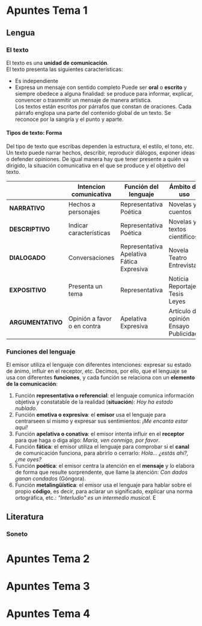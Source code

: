 # Apuntes Tema 1

## Lengua

### El texto
El texto es una **unidad de comunicación**.  
El texto presenta las siguientes características:
* Es independiente
* Expresa un mensaje con sentido completo
Puede ser **oral** o **escrito** y siempre obedece a alguna finalidad: se produce para informar, explicar, convencer o trasnmitir un mensaje de manera artística.  
Los textos están escritos por párrafos que constan de oraciones. Cada párrafo englopa una parte del contenido global de un texto. Se reconoce por la sangría y el punto y aparte.

#### Tipos de texto: **Forma**
Del tipo de texto que escribas dependen la estructura, el estilo, el tono, etc. Un texto puede narrar hechos, describir, reproducir diálogos, exponer ideas o defender opiniones. De igual manera hay que tener presente a quién va dirigido, la situación comunicativa en el que se produce y el objetivo del texto.

|                        | Intencion comunicativa      | Función del lenguaje                                    | Ámbito de uso                         |
|------------------------|-----------------------------|---------------------------------------------------------|---------------------------------------|
| **NARRATIVO**          | Hechos a personajes         | Representativa Poética                                  |Novelas y cuentos                      |
| **DESCRIPTIVO**        | Indicar características     | Representativa Poética                                  |Novelas y textos científicos           |
| **DIALOGADO**          | Conversaciones              | Representativa  Apelativa  Fática  Expresiva            |Novela Teatro Entrevistas              |
| **EXPOSITIVO**         | Presenta un tema            | Representativa                                          |Noticia Reportaje Tesis Leyes          |
| **ARGUMENTATIVO**      | Opinión a favor o en contra | Apelativa Expresiva                                     |Artículo de opinión  Ensayo  Publicidad|

### Funciones del lenguaje
El emisor utiliza el lenguaje con diferentes intenciones: expresar su
estado de ánimo, influir en el receptor, etc. Decimos, por ello, que el lenguaje se usa con diferentes **funciones**, y cada función se relaciona con un **elemento de la comunicación**:
1. Función **representativa o referencial**: el lenguaje comunica información
objetiva y constatable de la realidad (**situación**): _Hoy ha estado nublado_.
2. Función **emotiva o expresiva**: el **emisor** usa el lenguaje para centrarseen sí mismo y expresar sus sentimientos: _¡Me encanta estar aquí!_
3. Función **apelativa o conativa**: el emisor intenta influir en el **receptor** para que haga o diga algo: _María, ven conmigo, por favor_.
4. Función **fática**: el emisor utiliza el lenguaje para comprobar si el **canal** de comunicación funciona, para abrirlo o cerrarlo: _Hola… ¿estás ahí?,
¿me oyes?_
5. Función **poética**: el emisor centra la atención en el **mensaje** y lo elabora
de forma que resulte sorprendente, que llame la atención: _Con dados
ganan condados_ (Góngora).
6. Función **metalingüística**: el emisor usa el lenguaje para hablar sobre el
propio **código**, es decir, para aclarar un significado, explicar una norma
ortográfica, etc.: _"Interludio" es un intermedio musical_.
E

## Literatura
### Soneto

# Apuntes Tema 2

# Apuntes Tema 3

# Apuntes Tema 4